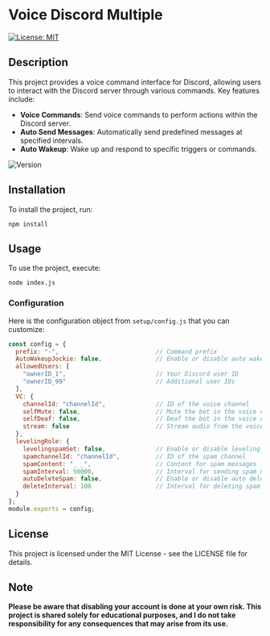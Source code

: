 # Voice Discord Multiple 
[![License: MIT](https://img.shields.io/badge/License-MIT-yellow.svg)](LICENSE)  <!-- Badge for license -->

## Description
This project provides a voice command interface for Discord, allowing users to interact with the Discord server through various commands. Key features include:

- **Voice Commands**: Send voice commands to perform actions within the Discord server.
- **Auto Send Messages**: Automatically send predefined messages at specified intervals.
- **Auto Wakeup**: Wake up and respond to specific triggers or commands.

![Version](https://img.shields.io/badge/version-1.0.1-blue.svg)  <!-- Badge for version -->

## Installation
To install the project, run:
```
npm install
```

## Usage
To use the project, execute:
```
node index.js
```

### Configuration
Here is the configuration object from `setup/config.js` that you can customize:

```javascript
const config = {
  prefix: "-",                           // Command prefix
  AutoWakeupJockie: false,               // Enable or disable auto wakeup functionality
  allowedUsers: [
    "ownerID_1",                         // Your Discord user ID 
    "ownerID_99"                         // Additional user IDs
  ],
  VC: {
    channelId: "channelId",              // ID of the voice channel
    selfMute: false,                     // Mute the bot in the voice channel
    selfDeaf: false,                     // Deaf the bot in the voice channel
    stream: false                        // Stream audio from the voice channel
  },
  levelingRole: {
    levelingspamSet: false,              // Enable or disable leveling spam
    spamchannelId: "channelId",          // ID of the spam channel
    spamContent: "_ _",                  // Content for spam messages 
    spamInterval: 50000,                 // Interval for sending spam messages (in milliseconds)
    autoDeleteSpam: false,               // Enable or disable auto deletion of spam messages
    deleteInterval: 100                  // Interval for deleting spam messages (in milliseconds)
  }
};
module.exports = config;
```

## License
This project is licensed under the MIT License - see the LICENSE file for details.

## Note
**Please be aware that disabling your account is done at your own risk. This project is shared solely for educational purposes, and I do not take responsibility for any consequences that may arise from its use.**
